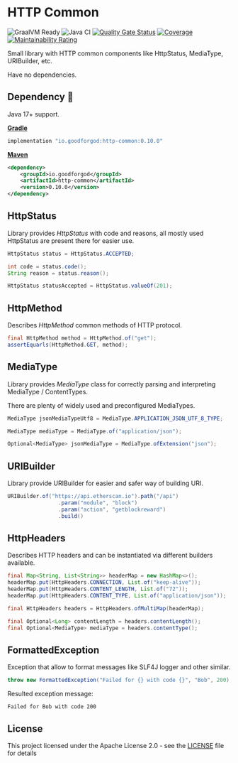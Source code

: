 # HTTP Common

![GraalVM Ready](https://img.shields.io/badge/GraalVM-Ready-orange?style=plastic)
![Java CI](https://github.com/GoodforGod/http-common/workflows/Java%20CI/badge.svg)
[![Quality Gate Status](https://sonarcloud.io/api/project_badges/measure?project=GoodforGod_http-common&metric=alert_status)](https://sonarcloud.io/dashboard?id=GoodforGod_http-common)
[![Coverage](https://sonarcloud.io/api/project_badges/measure?project=GoodforGod_http-common&metric=coverage)](https://sonarcloud.io/dashboard?id=GoodforGod_http-common)
[![Maintainability Rating](https://sonarcloud.io/api/project_badges/measure?project=GoodforGod_http-common&metric=sqale_rating)](https://sonarcloud.io/dashboard?id=GoodforGod_http-common)

Small library with HTTP common components like HttpStatus, MediaType, URIBuilder, etc.

Have no dependencies.

## Dependency :rocket:

Java 17+ support.

[**Gradle**](https://mvnrepository.com/artifact/io.goodforgod/http-common)
```groovy
implementation "io.goodforgod:http-common:0.10.0"
```

[**Maven**](https://mvnrepository.com/artifact/io.goodforgod/http-common)
```xml
<dependency>
    <groupId>io.goodforgod</groupId>
    <artifactId>http-common</artifactId>
    <version>0.10.0</version>
</dependency>
```

## HttpStatus

Library provides *HttpStatus* with code and reasons, all mostly used HttpStatus are present there for easier use.

```java
HttpStatus status = HttpStatus.ACCEPTED;

int code = status.code();
String reason = status.reason();

HttpStatus statusAccepted = HttpStatus.valueOf(201);
```

## HttpMethod

Describes *HttpMethod* common methods of HTTP protocol.

```java
final HttpMethod method = HttpMethod.of("get");
assertEquarls(HttpMethod.GET, method);
```

## MediaType

Library provides *MediaType* class for correctly parsing and interpreting MediaType / ContentTypes.

There are plenty of widely used and preconfigured MediaTypes.

```java
MediaType jsonMediaTypeUtf8 = MediaType.APPLICATION_JSON_UTF_8_TYPE;

MediaType mediaType = MediaType.of("application/json");

Optional<MediaType> jsonMediaType = MediaType.ofExtension("json");
```

## URIBuilder

Library provide URIBuilder for easier and safer way of building URI.

```java
URIBuilder.of("https://api.etherscan.io").path("/api")
                .param("module", "block")
                .param("action", "getblockreward")
                .build()
```

## HttpHeaders

Describes HTTP headers and can be instantiated via different builders available.

```java
final Map<String, List<String>> headerMap = new HashMap<>();
headerMap.put(HttpHeaders.CONNECTION, List.of("keep-alive"));
headerMap.put(HttpHeaders.CONTENT_LENGTH, List.of("72"));
headerMap.put(HttpHeaders.CONTENT_TYPE, List.of("application/json"));

final HttpHeaders headers = HttpHeaders.ofMultiMap(headerMap);

final Optional<Long> contentLength = headers.contentLength();
final Optional<MediaType> mediaType = headers.contentType();
```

## FormattedException

Exception that allow to format messages like SLF4J logger and other similar.

```java
throw new FormattedException("Failed for {} with code {}", "Bob", 200);
```

Resulted exception message:
```text
Failed for Bob with code 200
```

## License

This project licensed under the Apache License 2.0 - see the [LICENSE](LICENSE) file for details